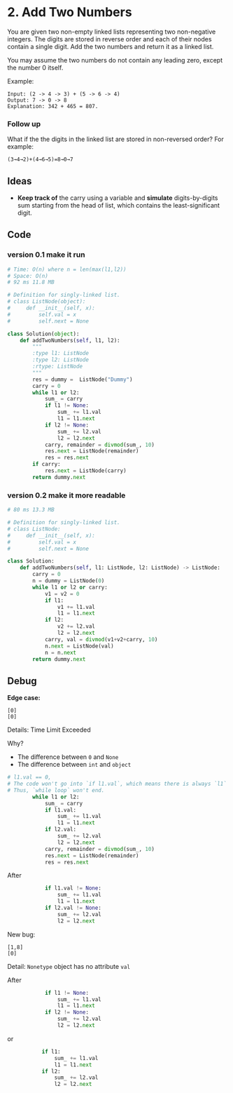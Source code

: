 # 2. Add Two Numbers


You are given two non-empty linked lists representing two non-negative integers. The digits are stored in reverse order and each of their nodes contain a single digit. Add the two numbers and return it as a linked list.

You may assume the two numbers do not contain any leading zero, except the number 0 itself.

Example:

```
Input: (2 -> 4 -> 3) + (5 -> 6 -> 4)
Output: 7 -> 0 -> 8
Explanation: 342 + 465 = 807.
```

### Follow up

What if the the digits in the linked list are stored in non-reversed order? For example:

`(3→4→2)+(4→6→5)=8→0→7`


## Ideas

- **Keep track of** the carry using a variable and **simulate** digits-by-digits sum starting from the head of list, which contains the least-significant digit.


## Code

### version 0.1 make it run

``` python 
# Time: O(n) where n = len(max(l1,l2))
# Space: O(n)
# 92 ms	11.8 MB

# Definition for singly-linked list.
# class ListNode(object):
#     def __init__(self, x):
#         self.val = x
#         self.next = None

class Solution(object):
    def addTwoNumbers(self, l1, l2):
        """
        :type l1: ListNode
        :type l2: ListNode
        :rtype: ListNode
        """
        res = dummy =  ListNode("Dummy")
        carry = 0 
        while l1 or l2:
            sum_ = carry
            if l1 != None:
                sum_ += l1.val
                l1 = l1.next 
            if l2 != None:
                sum_ += l2.val
                l2 = l2.next 
            carry, remainder = divmod(sum_, 10)
            res.next = ListNode(remainder)
            res = res.next 
        if carry:
            res.next = ListNode(carry)
        return dummy.next 

```

### version 0.2 make it more readable 


``` python
# 80 ms	13.3 MB	

# Definition for singly-linked list.
# class ListNode:
#     def __init__(self, x):
#         self.val = x
#         self.next = None

class Solution:
    def addTwoNumbers(self, l1: ListNode, l2: ListNode) -> ListNode:
        carry = 0
        n = dummy = ListNode(0)
        while l1 or l2 or carry:
            v1 = v2 = 0
            if l1:
                v1 += l1.val
                l1 = l1.next 
            if l2:
                v2 += l2.val
                l2 = l2.next 
            carry, val = divmod(v1+v2+carry, 10)
            n.next = ListNode(val)
            n = n.next 
        return dummy.next 
```




## Debug

**Edge case:** 

```
[0]
[0]
``` 
Details: Time Limit Exceeded

Why?

- The difference between `0` and `None`
- The difference between `int` and `object`

``` python 
# l1.val == 0, 
# The code won't go into `if l1.val`, which means there is always `l1` 
# Thus, `while loop` won't end.
        while l1 or l2:
            sum_ = carry
            if l1.val:
                sum_ += l1.val
                l1 = l1.next 
            if l2.val:
                sum_ += l2.val
                l2 = l2.next 
            carry, remainder = divmod(sum_, 10)
            res.next = ListNode(remainder)
            res = res.next 
```

After

``` python
            if l1.val != None:
                sum_ += l1.val
                l1 = l1.next 
            if l2.val != None:
                sum_ += l2.val
                l2 = l2.next 
```

New bug: 

```
[1,8]
[0]
```

Detail: `Nonetype` object has no attribute `val`

After 

``` python
            if l1 != None:
                sum_ += l1.val
                l1 = l1.next 
            if l2 != None:
                sum_ += l2.val
                l2 = l2.next 
```
 
 or 
 
 ``` python
            if l1:
                sum_ += l1.val
                l1 = l1.next 
            if l2:
                sum_ += l2.val
                l2 = l2.next 
```